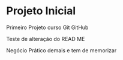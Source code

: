# Projeto Inicial
 Primeiro Projeto curso Git GitHub

 Teste de alteração do READ ME

 Negócio Prático demais e tem de memorizar
 
